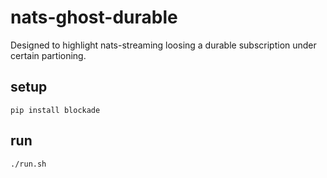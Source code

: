 # nats-ghost-durable

Designed to highlight nats-streaming loosing a durable subscription under certain partioning.

## setup

`pip install blockade`

## run

`./run.sh`
